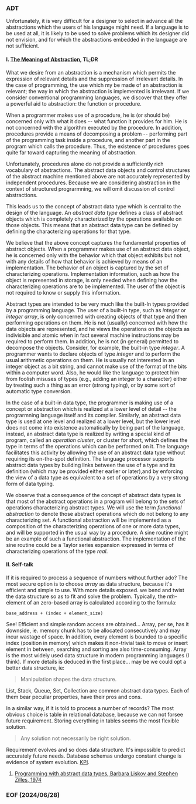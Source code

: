 ### ADT
Unfortunately, it is very difficult for a designer to select in advance all the abstractions which the users of his language might need. If a language is to be used at all, it is likely to be used to solve problems which its designer did not envision, and for which the abstractions embedded in the language are not sufficient. 

#### I. [The Meaning of Abstraction](https://dl.acm.org/doi/pdf/10.1145/800233.807045), TL;DR 
What we desire from an abstraction is a mechanism which permits the expression of relevant details and the suppression of irrelevant details. In the case of programming, the use which my be made of an abstraction is relevant; the way in which the abstraction is implemented is irrelevant. If we consider conventional programming languages, we discover that they offer a powerful aid to abstraction: the function or procedure. 

When a programmer makes use of a procedure, he is (or should be) concerned
only with what it does -- what function it provides for him. He is not concerned with the algorithm executed by the procedure. In addition, procedures provide a means of decomposing a problem -- performing part of the programming task inside a procedure, and another part in the program which calls the procedure. Thus, the existence of procedures goes quite far toward capturing the meaning of abstraction. 

Unfortunately, procedures alone do not provide a sufficiently rich vocabulary of abstractions. The abstract data objects and control structures of the abstract machine mentioned above are not accurately represented by independent procedures. Because we are considering abstraction in the context of structured
prograrmning, we will omit discussion of control abstractions.

This leads us to the concept of abstract data type which is central to the design of the language. An *abstract data type* defines a class of abstract objects which is completely characterized by the operations available on those objects. This means that an abstract data type can be defined by defining the characterizing operations for that type.

We believe that the above concept captures the fundamental properties of abstract objects. When a programmer makes use of an abstract data object, he is concerned only with the behavior which that object exhibits but not with any details of how that behavior is achieved by means of an implementation. The behavior of an object is captured by the set of characterizing operations. Implementation information, such as how the object is represented in storage, is only needed when defining how the characterizing operations are to be implemented. The user of the object is not required to know or supply this information.

Abstract types are intended to be very much like the built-ln types provided by a programming language. The user of a built-in type, such as *integer* or *integer array*, is only concerned with creating objects of that type and then performing operations on them. He is not (usually) concerned with how the data objects are represented, and he views the operations on the objects as indivisible and atomic when in fact several machine instructions may be required to perform them. In addition, he is not (in general) permitted to decompose the objects. Consider, for example, the built-in type *integer*. A programmer wants to declare objects of type *integer* and to perform the usual arithmetic operations on them. He is usually not interested in an integer object as a bit string, and cannot make use of the format of the bits within a computer word. Also, he would like the language to protect him from foolish misuses of types (e.g., adding an integer to a character) either by treating such a thing as an error (strong typing), or by some sort of automatic type conversion.

In the case of a built-in data type, the programmer is making use of a concept or abstraction which is realized at a lower level of detail -- the prograrmning language itself and its compiler. Similarly, an abstract data type is used at one level and realized at a lower level, but the lower level does not come into existence automatically by being part of the language, instead, an abstract data type is realized by writing a special kind of program, called an *operation cluster*, or cluster for short, which defines the type in terms of the operations which can be performed on it. The language facilitates this activity by allowing the use of an abstract data type without requiring its on-the-spot definition. The language processor supports abstract data types by building links between the use of a type and its definition (which may be provided either earlier or later),and by enforcing the view of a data type as equivalent to a set of operations by a very strong form of data typing. 

We observe that a consequence of the concept of abstract data types is that most of the abstract operations in a program will belong to the sets of operations characterizing abstract types. We will use the term *functional abstraction* to denote those abstract operations which do not belong to any characterizing set. A functional abstraction will be implemented as a composition of the characterizing operations of one or more data types, and will be supported in the usual way by a procedure. A sine routine might be an example of such a functional abstraction. The implementation of the sine routine could be a Taylor series expansion expressed in terms of characterizing operations of the type *real*.


#### II. Self-talk 
If it is required to process a sequence of numbers without further ado? The most secure option is to choose *array* as data structure, because it's efficient and simple to use. With more details exposed. we bend and twist the data structure so as to fit and solve the problem. Typically, the *nth*-element of an zero-based array is calculated according to the formula: 
```
base_address + (index + element_size) 
```

See! Efficient and simple random access are obtained... Array, per se, has it downside, ie. memory chunk has to be allocated consecutively and may incur wastage of space. In addition, every element is bounded to a specific index (position in memory) which makes it non-trivial task to move or insert element in between, searching and sorting are also time-consuming. Array is the most widely used data structure in modern programming languages (I think). If more details is deduced in the first place... may be we could opt a better data structure, ie: 

> Manipulation shapes the data structure. 

List, Stack, Queue, Set, Collection are common abstract data types. Each of them bear peculiar properties, have their pros and cons. 

In a similar way, if it is told to process a number of records? The most obvious choice is table in relational database, because we can not forsee future requirement. Storing everything in tables seems the most flexible solution. 

> Any solution not necessarily be right solution. 

Requirement evolves and so does data structure. It's impossible to predict accurately future needs. Database schemas undergo constant change is evidence of system evolution. [KPI](https://en.wikipedia.org/wiki/Performance_indicator). 


1. [Programming with abstract data types, Barbara Liskov and Stephen Zilles, 1974](https://dl.acm.org/doi/pdf/10.1145/800233.807045)

### EOF (2024/06/28)